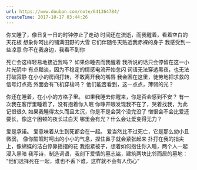 ```yaml
---
url: https://www.douban.com/note/641364784/
createTime: 2017-10-17 03:44:26
---
```


你又睡了，像日复一日的时钟停止了走动
时间还在流逝，而我醒着，看着空白的天花板
想象你呵出的铺满田野的大雪
它们伴随冬天贴近我赤裸的身子
我感受到一些凉意
你不在我身边，我看不到你

死亡会这样轻易地接近我吗？
如果你睡去而我醒着
我所说的话只会停留在这一小片光阴中
有点黯淡，因为不稳定的情感电流开始忽闪
词语无法穿透黑夜，也无法打破寂静
在小小的房间打转，不敢离开我的嘴唇
我会困在这里，徒劳地把求救的信号灯点亮
外面会有飞机穿梭吗？
他们能否看到，这一点点，薄弱的光？

你还在睡着，在小小的方格子里。
如果我睡去你醒来，你是否会感到不安？
有一次我在客厅里睡着了，没有抱着你入眠
你睁开眼发现我不在了，哭着找我，为此记恨很久
如果我睡得太久而且太沉，你是不是会哭个没完没了
憎恨会不会比爱还要长，像这个困顿的夜长过白天
哪里会有光？什么会让爱变得无力？

爱是承诺。
爱意味着从生到死都会在一起。
爱当然比不过死亡，它是那么幼小且微弱，
像你酣眠时呵出的小小的气息，捏住鼻子就会紧张起来
扑打在我的指尖上，像蝴蝶的洁白停靠摇摆的花
我抱紧被子，想着如何抱住你入睡，两个人一起浸入黑暗
我写诗，制造词语，我刻下爱情的墓志铭，建筑两块比邻而居的墓地：
“他们选择死在一起，谁也不丢下谁，这样就不会有人伤心”